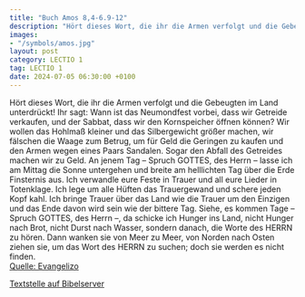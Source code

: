 ```yaml
---
title: "Buch Amos 8,4-6.9-12"
description: "Hört dieses Wort, die ihr die Armen verfolgt und die Gebeugten im Land unterdrückt! Ihr sagt: Wann ist das Neumondfest vorbei, dass wir Getreide verkaufen, und der Sabbat, dass wir den Kornspeicher öffnen können? Wir wollen das Hohlmaß kleiner und das Silbergewicht größer machen,...."
images:
- "/symbols/amos.jpg"
layout: post
category: LECTIO 1
tag: LECTIO 1
date: 2024-07-05 06:30:00 +0100
---
```

Hört dieses Wort, die ihr die Armen verfolgt und die Gebeugten im Land unterdrückt!
Ihr sagt: Wann ist das Neumondfest vorbei, dass wir Getreide verkaufen, und der Sabbat, dass wir den Kornspeicher öffnen können? Wir wollen das Hohlmaß kleiner und das Silbergewicht größer machen, wir fälschen die Waage zum Betrug,
um für Geld die Geringen zu kaufen und den Armen wegen eines Paars Sandalen.<!--more--> Sogar den Abfall des Getreides machen wir zu Geld.
An jenem Tag – Spruch GOTTES, des Herrn – lasse ich am Mittag die Sonne untergehen und breite am helllichten Tag über die Erde Finsternis aus.
Ich verwandle eure Feste in Trauer und all eure Lieder in Totenklage. Ich lege um alle Hüften das Trauergewand und schere jeden Kopf kahl. Ich bringe Trauer über das Land wie die Trauer um den Einzigen und das Ende davon wird sein wie der bittere Tag.
Siehe, es kommen Tage – Spruch GOTTES, des Herrn –, da schicke ich Hunger ins Land, nicht Hunger nach Brot, nicht Durst nach Wasser, sondern danach, die Worte des HERRN zu hören.
Dann wanken sie von Meer zu Meer, von Norden nach Osten ziehen sie, um das Wort des HERRN zu suchen; doch sie werden es nicht finden.<br>
[Quelle: Evangelizo](https://evangeliumtagfuertag.org/DE/gospel)

[Textstelle auf Bibelserver](https://www.bibleserver.com/EU/Amos8,4-6.9-12)
